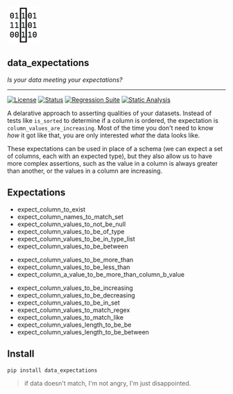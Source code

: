 <img src="icon.png" height="84px" />

## data_expectations  
_Is your data meeting your expectations?_

----

[![License](https://img.shields.io/badge/License-Apache%202.0-blue.svg)](https://github.com/joocer/data_expectations/blob/main/LICENSE)
[![Status](https://img.shields.io/badge/status-alpha-yellowgreen)](https://github.com/joocer/data_expectations)
[![Regression Suite](https://github.com/joocer/data_expectations/actions/workflows/regression_suite.yaml/badge.svg)](https://github.com/joocer/data_expectations/actions/workflows/regression_suite.yaml)
[![Static Analysis](https://github.com/joocer/data_expectations/actions/workflows/static_analysis.yml/badge.svg)](https://github.com/joocer/data_expectations/actions/workflows/static_analysis.yml)

A delarative approach to asserting qualities of your datasets. Instead of tests like
`is_sorted` to determine if a column is ordered, the expectation is
`column_values_are_increasing`. Most of the time you don't need to know _how_ it got
like that, you are only interested _what_ the data looks like.

These expectations can be used in place of a schema (we can expect a set of columns,
each with an expected type), but they also allow us to have more complex assertions,
such as the value in a column is always greater than another, or the values in a column
are increasing.

## Expectations

- expect_column_to_exist
- expect_column_names_to_match_set
- expect_column_values_to_not_be_null
- expect_column_values_to_be_of_type
- expect_column_values_to_be_in_type_list
- expect_column_values_to_be_between
* expect_column_values_to_be_more_than
* expect_column_values_to_be_less_than
* expect_column_a_value_to_be_more_than_column_b_value
- expect_column_values_to_be_increasing
- expect_column_values_to_be_decreasing
- expect_column_values_to_be_in_set
- expect_column_values_to_match_regex
- expect_column_values_to_match_like
- expect_column_values_length_to_be_be
- expect_column_values_length_to_be_between

## Install

~~~
pip install data_expectations
~~~

> if data doesn't match, I'm not angry, I'm just disappointed.